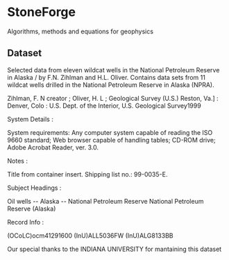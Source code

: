 # StoneForge
  
  Algorithms, methods and equations for geophysics
  
  
  ## Dataset

Selected data from eleven wildcat wells in the National Petroleum Reserve in Alaska / by F.N. Zihlman and H.L. Oliver.
Contains data sets from 11 wildcat wells drilled in the National Petroleum Reserve in Alaska (NPRA).

Zihlman, F. N creator ; Oliver, H. L ; Geological Survey (U.S.)
Reston, Va.] : Denver, Colo : U.S. Dept. of the Interior, U.S. Geological Survey1999

System Details :

System requirements: Any computer system capable of reading the ISO 9660 standard; Web browser capable of handling tables; CD-ROM drive; Adobe Acrobat Reader, ver. 3.0.


Notes :

Title from container insert.
Shipping list no.: 99-0035-E.

Subject Headings :

Oil wells -- Alaska -- National Petroleum Reserve
National Petroleum Reserve (Alaska)


Record Info :

(OCoLC)ocm41291600
(InU)ALL5036FW
(InU)ALG8133BB

Our special thanks to the INDIANA UNIVERSITY for mantaining this dataset
